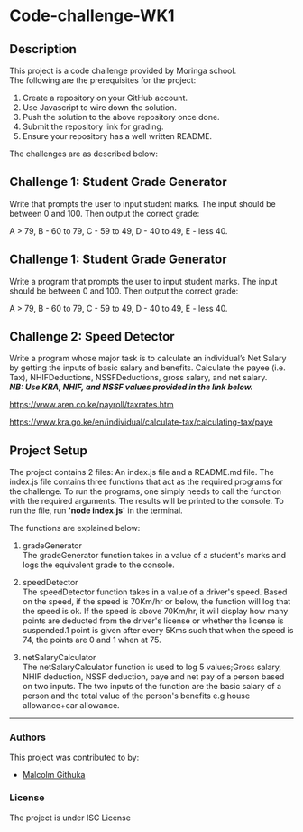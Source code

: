 # Code-challenge-WK1

## Description
This project is a code challenge provided by Moringa school.\
The following are the prerequisites for the project:

1. Create a repository on your GitHub account.
2. Use Javascript to wire down the solution.
3. Push the solution to the above repository once done.
4. Submit the repository link for grading.
5. Ensure your repository has a well written README.

The challenges are as described below:

## Challenge 1: Student Grade Generator
Write that prompts the user to input student marks. The input should be between 0 and 100. Then output the correct grade: 

A > 79, B - 60 to 79, C -  59 to 49, D - 40 to 49, E - less 40.

 

## Challenge 1: Student Grade Generator
Write a program that prompts the user to input student marks. The input should be between 0 and 100. Then output the correct grade: 

A > 79, B - 60 to 79, C -  59 to 49, D - 40 to 49, E - less 40.

 

## Challenge 2: Speed Detector 
Write a program whose major task is to calculate an individual’s Net Salary by getting the inputs of basic salary and benefits. Calculate the payee (i.e. Tax), NHIFDeductions, NSSFDeductions, gross salary, and net salary.\
***NB: Use KRA, NHIF, and NSSF values provided in the link below.***

https://www.aren.co.ke/payroll/taxrates.htm 

https://www.kra.go.ke/en/individual/calculate-tax/calculating-tax/paye


## Project Setup
The project contains 2 files: An index.js file and a README.md file. The index.js file contains three functions that act as the required programs for the challenge. To run the programs, one simply needs to call the function with the required arguments. The results will be printed to the console. To run the file, run **'node index.js'** in the terminal.

The functions are explained below:

1. gradeGenerator \
The gradeGenerator function takes in a value of a student's marks and logs the equivalent grade to the console.

2. speedDetector \
The speedDetector function takes in a value of a driver's speed. Based on the speed, if the speed is 70Km/hr or below, the function will log that the speed is ok. If the speed is above 70Km/hr, it will display how many points are deducted from the driver's license or whether the license is suspended.1 point is given after every 5Kms such that when the speed is 74, the points are 0 and 1 when at 75.

3. netSalaryCalculator \
The netSalaryCalculator function is used to log 5 values;Gross salary, NHIF deduction, NSSF deduction, paye and net pay of a person based on two inputs. The two inputs of the function are the basic salary of a person and the total value of the person's benefits e.g house allowance+car allowance.

---
### Authors
This project was contributed to by:
- [Malcolm Githuka](https://github.com/Malcolm-G-Moringa)
### License
The project is under ISC License